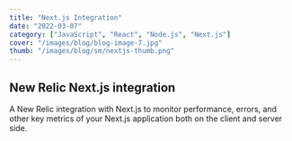 ```yaml
---
title: "Next.js Integration"
date: "2022-03-07"
category: ["JavaScript", "React", "Node.js", "Next.js"]
cover: "/images/blog/blog-image-7.jpg"
thumb: "/images/blog/sm/nextjs-thumb.png"
---
```


## New Relic Next.js integration

A New Relic integration with Next.js to monitor performance, errors, and other key metrics of your Next.js application both on the client and server side.